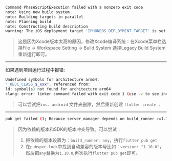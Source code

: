 
```sh
Command PhaseScriptExecution failed with a nonzero exit code
note: Using new build system
note: Building targets in parallel
note: Planning build
note: Constructing build description
warning: The iOS deployment target 'IPHONEOS_DEPLOYMENT_TARGET' is set to 4.3, but the range of supported deployment target versions is 8.0 to 13.5.99. (in target 'FMDB' from project 'Pods')
```

> 这是因为Xcode版本太高的原因，修改Xcode编译系统：在Xcode菜单栏选择File -> Workspace Setting -> Build System 选择Legacy Build System 重新运行即可。

--- 

如果遇到项目运行过程中报错:

```sh
Undefined symbols for architecture arm64:
"_OBJC_CLASS_$_xxx", referenced from:
ld: symbol(s) not found for architecture arm64
clang: error: linker command failed with exit code 1 (use -v to see invocation)
```

> 可以尝试把`ios`、`android` 文件夹删除，然后重新创建 `flutter create .`

---

```sh
pub get failed (1; Because server_manager depends on build_runner >=1.10.2 which requires SDK version >=2.10.0-0.0 <3.0.0, version solving failed.)
```

> 因为依赖的版本和SDK的版本冲突导致。可以尝试： <br>
> 1. 把依赖的版本设置为：`build_runner: any`，执行`flutter pub get` <br>
> 2. 在`pubspec.lock`中找到自动兼容的版本号比如：`version: "1.10.0"`，然后把`any`替换为`1.10.0`,再次执行`flutter pub get`即可。